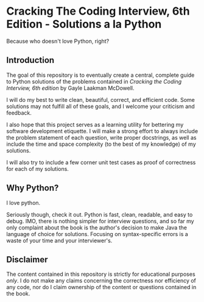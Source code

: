 # Cracking The Coding Interview, 6th Edition - Solutions a la Python

Because who doesn't love Python, right?

## Introduction

The goal of this repository is to eventually create a central, complete guide to Python solutions of the problems contained in *Cracking the Coding Interview, 6th edition* by Gayle Laakman McDowell.

I will do my best to write clean, beautiful, correct, and efficient code. Some solutions may not fulfill all of these goals, and I welcome your criticism and feedback.

I also hope that this project serves as a learning utility for bettering my software development etiquette. I will make a strong effort to always include the problem statement of each question, write proper docstrings, as well as include the time and space complexity (to the best of my knowledge) of my solutions.

I will also try to include a few corner unit test cases as proof of correctness for each of my solutions.

## Why Python?

I love python.

Seriously though, check it out. Python is fast, clean, readable, and easy to debug. IMO, there is nothing simpler for interview questions, and so far my only complaint about the book is the author's decision to make Java the language of choice for solutions. Focusing on syntax-specific errors is a waste of your time and your interviewer's.

## Disclaimer

The content contained in this repository is strictly for educational purposes *only*. I do not make any claims concerning the correctness nor efficiency of any code, nor do I claim ownership of the content or questions contained in the book.
